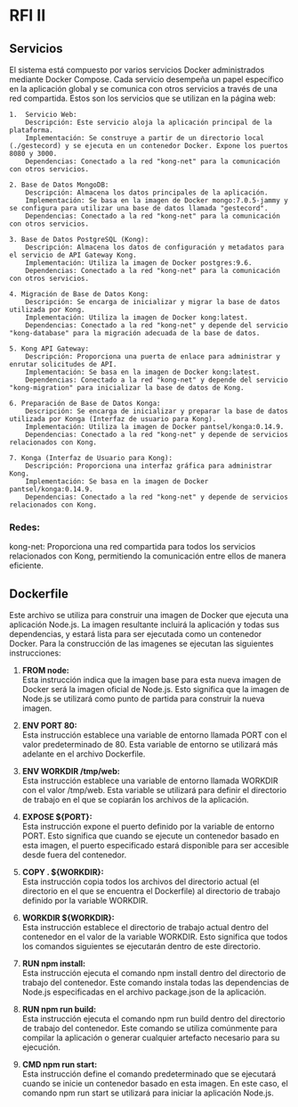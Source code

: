 # RFI II
## Servicios 
El sistema está compuesto por varios servicios Docker administrados mediante Docker Compose. Cada servicio desempeña un papel específico en la aplicación global y se comunica con otros servicios a través de una red compartida. Estos son los servicios que se utilizan en la página web:

    1.  Servicio Web:  
        Descripción: Este servicio aloja la aplicación principal de la plataforma.  
        Implementación: Se construye a partir de un directorio local (./gestecord) y se ejecuta en un contenedor Docker. Expone los puertos 8080 y 3000.  
        Dependencias: Conectado a la red "kong-net" para la comunicación con otros servicios.  
    
    2. Base de Datos MongoDB:  
        Descripción: Almacena los datos principales de la aplicación.  
        Implementación: Se basa en la imagen de Docker mongo:7.0.5-jammy y se configura para utilizar una base de datos llamada "gestecord".  
        Dependencias: Conectado a la red "kong-net" para la comunicación con otros servicios.  
    
    3. Base de Datos PostgreSQL (Kong):  
        Descripción: Almacena los datos de configuración y metadatos para el servicio de API Gateway Kong.  
        Implementación: Utiliza la imagen de Docker postgres:9.6.  
        Dependencias: Conectado a la red "kong-net" para la comunicación con otros servicios.  
    
    4. Migración de Base de Datos Kong:  
        Descripción: Se encarga de inicializar y migrar la base de datos utilizada por Kong.  
        Implementación: Utiliza la imagen de Docker kong:latest.  
        Dependencias: Conectado a la red "kong-net" y depende del servicio "kong-database" para la migración adecuada de la base de datos.  
    
    5. Kong API Gateway:  
        Descripción: Proporciona una puerta de enlace para administrar y enrutar solicitudes de API.  
        Implementación: Se basa en la imagen de Docker kong:latest.  
        Dependencias: Conectado a la red "kong-net" y depende del servicio "kong-migration" para inicializar la base de datos de Kong.  
    
    6. Preparación de Base de Datos Konga:  
        Descripción: Se encarga de inicializar y preparar la base de datos utilizada por Konga (Interfaz de usuario para Kong).  
        Implementación: Utiliza la imagen de Docker pantsel/konga:0.14.9.  
        Dependencias: Conectado a la red "kong-net" y depende de servicios relacionados con Kong.  
    
    7. Konga (Interfaz de Usuario para Kong):  
        Descripción: Proporciona una interfaz gráfica para administrar Kong.  
        Implementación: Se basa en la imagen de Docker pantsel/konga:0.14.9.  
        Dependencias: Conectado a la red "kong-net" y depende de servicios relacionados con Kong.  

### Redes:

  kong-net: Proporciona una red compartida para todos los servicios relacionados con Kong, permitiendo la comunicación entre ellos de manera eficiente.

## Dockerfile
Este archivo se utiliza para construir una imagen de Docker que ejecuta una aplicación Node.js. La imagen resultante incluirá la aplicación y todas sus dependencias, y estará lista para ser ejecutada como un contenedor Docker. Para la construcción de las imagenes se ejecutan las siguientes instrucciones:

1. **FROM node:**  
   Esta instrucción indica que la imagen base para esta nueva imagen de Docker será la imagen oficial de Node.js. Esto significa que la imagen de Node.js se utilizará como punto de partida para construir la nueva imagen.

2. **ENV PORT 80:**  
   Esta instrucción establece una variable de entorno llamada PORT con el valor predeterminado de 80. Esta variable de entorno se utilizará más adelante en el archivo Dockerfile.

3. **ENV WORKDIR /tmp/web:**  
   Esta instrucción establece una variable de entorno llamada WORKDIR con el valor /tmp/web. Esta variable se utilizará para definir el directorio de trabajo en el que se copiarán los archivos de la aplicación.

4. **EXPOSE ${PORT}:**  
   Esta instrucción expone el puerto definido por la variable de entorno PORT. Esto significa que cuando se ejecute un contenedor basado en esta imagen, el puerto especificado estará disponible para ser accesible desde fuera del contenedor.

5. **COPY . ${WORKDIR}:**  
    Esta instrucción copia todos los archivos del directorio actual (el directorio en el que se encuentra el Dockerfile) al directorio de trabajo definido por la variable WORKDIR.

6. **WORKDIR ${WORKDIR}:**  
    Esta instrucción establece el directorio de trabajo actual dentro del contenedor en el valor de la variable WORKDIR. Esto significa que todos los comandos siguientes se ejecutarán dentro de este directorio.

7. **RUN npm install:**  
    Esta instrucción ejecuta el comando npm install dentro del directorio de trabajo del contenedor. Este comando instala todas las dependencias de Node.js especificadas en el archivo package.json de la aplicación.

8. **RUN npm run build:**  
    Esta instrucción ejecuta el comando npm run build dentro del directorio de trabajo del contenedor. Este comando se utiliza comúnmente para compilar la aplicación o generar cualquier artefacto necesario para su ejecución.

9. **CMD npm run start:**  
    Esta instrucción define el comando predeterminado que se ejecutará cuando se inicie un contenedor basado en esta imagen. En este caso, el comando npm run start se utilizará para iniciar la aplicación Node.js.
